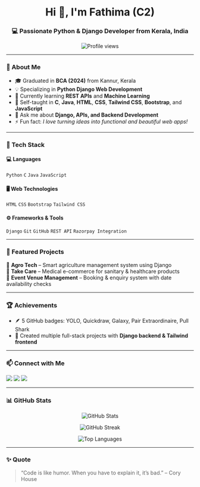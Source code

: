 <h1 align="center">Hi 👋, I'm Fathima (C2)</h1>
<h3 align="center">💻 Passionate Python & Django Developer from Kerala, India</h3>
 
<p align="center">
  <img src="https://komarev.com/ghpvc/?username=FathimaMP&label=Profile%20views&color=blueviolet&style=flat" alt="Profile views" />
</p> 

--- 

### 🚀 About Me
- 🎓 Graduated in **BCA (2024)** from Kannur, Kerala  
- 💡 Specializing in **Python Django Web Development**  
- 🌱 Currently learning **REST APIs** and **Machine Learning**  
- 🧠 Self-taught in **C**, **Java**, **HTML**, **CSS**, **Tailwind CSS**, **Bootstrap**, and **JavaScript**  
- 💬 Ask me about **Django, APIs, and Backend Development**  
- ⚡ Fun fact: *I love turning ideas into functional and beautiful web apps!*  

---

### 🧰 Tech Stack
#### 💻 Languages
`Python` `C` `Java` `JavaScript`

#### 🖥️ Web Technologies
`HTML` `CSS` `Bootstrap` `Tailwind CSS`

#### ⚙️ Frameworks & Tools
`Django` `Git` `GitHub` `REST API` `Razorpay Integration`

---

### 📂 Featured Projects
🔹 **Agro Tech** – Smart agriculture management system using Django  
🔹 **Take Care** – Medical e-commerce for sanitary & healthcare products  
🔹 **Event Venue Management** – Booking & enquiry system with date availability checks  

--- 
 
### 🏆 Achievements
- 🪶 5 GitHub badges: YOLO, Quickdraw, Galaxy, Pair Extraordinaire, Pull Shark  
- 💼 Created multiple full-stack projects with **Django backend & Tailwind frontend**

---

### 📫 Connect with Me
<p align="left">
  <a href="mailto:fathimamp000@gmail.com" target="_blank"><img src="https://img.shields.io/badge/Gmail-D14836?style=for-the-badge&logo=gmail&logoColor=white"></a>
  <a href="https://github.com/FathimaMP" target="_blank"><img src="https://img.shields.io/badge/GitHub-000?style=for-the-badge&logo=github&logoColor=white"></a>
  <a href="https://www.linkedin.com/in/fathimamp" target="_blank"><img src="https://img.shields.io/badge/LinkedIn-0077B5?style=for-the-badge&logo=linkedin&logoColor=white"></a>
</p>

---

### 📊 GitHub Stats
<p align="center">
  <img src="https://github-readme-stats.vercel.app/api?username=FathimaMP&show_icons=true&theme=radical" alt="GitHub Stats" />
</p>

<p align="center">
  <img src="https://github-readme-streak-stats.herokuapp.com/?user=FathimaMP&theme=radical" alt="GitHub Streak" />
</p>

<p align="center">
  <img src="https://github-readme-stats.vercel.app/api/top-langs/?username=FathimaMP&layout=compact&theme=radical" alt="Top Languages" />
</p>

---

### ✨ Quote
> “Code is like humor. When you have to explain it, it’s bad.” – Cory House
